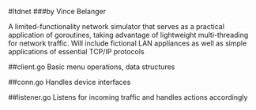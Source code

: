 #ltdnet
###by Vince Belanger

A limited-functionality network simulator that serves as a practical application of goroutines, taking advantage of lightweight multi-threading for network traffic.
Will include fictional LAN appliances as well as simple applications of essential TCP/IP protocols

##client.go
Basic menu operations, data structures

##conn.go
Handles device interfaces

##listener.go
Listens for incoming traffic and handles actions accordingly
